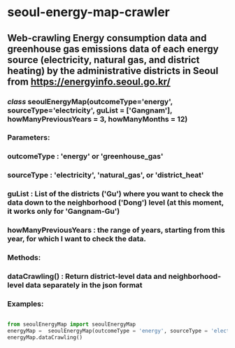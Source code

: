 # seoul-energy-map-crawler


## Web-crawling Energy consumption data and greenhouse gas emissions data of each energy source (electricity, natural gas, and district heating) by the administrative districts in Seoul from https://energyinfo.seoul.go.kr/


### *class* seoulEnergyMap(outcomeType='energy', sourceType='electricity', guList = ['Gangnam'], howManyPreviousYears = 3, howManyMonths = 12)

### **Parameters**:

### outcomeType : 'energy' or 'greenhouse_gas'

### sourceType : 'electricity', 'natural_gas', or 'district_heat'

### guList : List of the districts ('Gu') where you want to check the data down to the neighborhood ('Dong') level  (at this moment, it works only for 'Gangnam-Gu')

### howManyPreviousYears : the range of years, starting from this year, for which I want to check the data.

### **Methods**: 

### dataCrawling() : Return district-level data and neighborhood-level data separately in the json format

### **Examples**:

```python

from seoulEnergyMap import seoulEnergyMap
energyMap =  seoulEnergyMap(outcomeType = 'energy', sourceType = 'electricity', guList = ['Gangnam'] , howManyPreviousYears = 3, howManyMonths = 12)
energyMap.dataCrawling()

```


